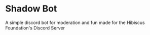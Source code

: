 ﻿# Shadow Bot

A simple discord bot for moderation  and fun made for the Hibiscus Foundation's Discord Server
